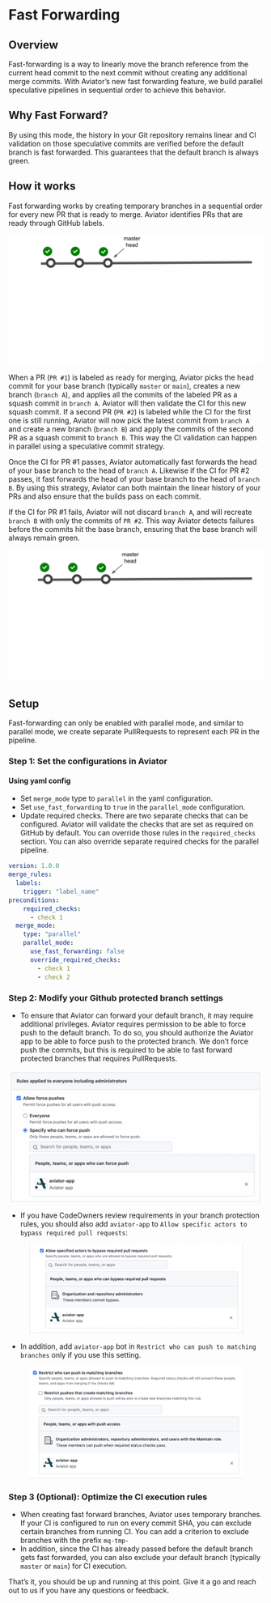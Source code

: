 # Fast Forwarding

## Overview

Fast-forwarding is a way to linearly move the branch reference from the current head commit to the next commit without creating any additional merge commits. With Aviator’s new fast forwarding feature, we build parallel speculative pipelines in sequential order to achieve this behavior.

## Why Fast Forward?

By using this mode, the history in your Git repository remains linear and CI validation on those speculative commits are verified before the default branch is fast forwarded. This guarantees that the default branch is always green.

## How it works

Fast forwarding works by creating temporary branches in a sequential order for every new PR that is ready to merge. Aviator identifies PRs that are ready through GitHub labels.

![](<../.gitbook/assets/ezgif.com-gif-maker (1).gif>)

When a PR (`PR #1`) is labeled as ready for merging, Aviator picks the head commit for your base branch (typically `master` or `main`), creates a new branch (`branch A`), and applies all the commits of the labeled PR as a squash commit in `branch A`. Aviator will then validate the CI for this new squash commit. If a second PR (`PR #2`) is labeled while the CI for the first one is still running, Aviator will now pick the latest commit from `branch A` and create a new branch (`branch B`) and apply the commits of the second PR as a squash commit to `branch B`. This way the CI validation can happen in parallel using a speculative commit strategy.

Once the CI for PR #1 passes, Aviator automatically fast forwards the head of your base branch to the head of `branch A`. Likewise if the CI for PR #2 passes, it fast forwards the head of your base branch to the head of `branch B`. By using this strategy, Aviator can both maintain the linear history of your PRs and also ensure that the builds pass on each commit.

If the CI for PR #1 fails, Aviator will not discard `branch A`, and will recreate `branch B` with only the commits of `PR #2`. This way Aviator detects failures before the commits hit the base branch, ensuring that the base branch will always remain green.

![](<../.gitbook/assets/ezgif.com-gif-maker (2).gif>)

## Setup

Fast-forwarding can only be enabled with parallel mode, and similar to parallel mode, we create separate PullRequests to represent each PR in the pipeline.

### Step 1: Set the configurations in Aviator

#### Using yaml config

* Set `merge_mode` type to `parallel` in the yaml configuration.
* Set `use_fast_forwarding` to `true` in the `parallel_mode` configuration.
* Update required checks. There are two separate checks that can be configured. Aviator will validate the checks that are set as required on GitHub by default. You can override those rules in the `required_checks` section. You can also override separate required checks for the parallel pipeline.

```yaml
version: 1.0.0
merge_rules:
  labels:
    trigger: "label_name"
preconditions:
    required_checks:
      - check 1
  merge_mode:
    type: "parallel"
    parallel_mode:
      use_fast_forwarding: false
      override_required_checks:
        - check 1
        - check 2
```



### Step 2: Modify your Github protected branch settings

* To ensure that Aviator can forward your default branch, it may require additional privileges. Aviator requires permission to be able to force push to the default branch. To do so, you should authorize the Aviator app to be able to force push to the protected branch. We don’t force push the commits, but this is required to be able to fast forward protected branches that requires PullRequests.

![](<../.gitbook/assets/Screen Shot 2022-07-18 at 9.55.56 AM (1).png>)

* If you have CodeOwners review requirements in your branch protection rules, you should also add `aviator-app` to `Allow specific actors to bypass required pull requests`:

<figure><img src="../.gitbook/assets/Screen Shot 2022-10-13 at 3.30.34 PM.png" alt=""><figcaption></figcaption></figure>

* In addition, add `aviator-app` bot in `Restrict who can push to matching branches` only if you use this setting.

<figure><img src="../.gitbook/assets/Screen Shot 2022-10-13 at 3.45.53 PM.png" alt=""><figcaption></figcaption></figure>

### Step 3 (Optional): Optimize the CI execution rules

* When creating fast forward branches, Aviator uses temporary branches. If your CI is configured to run on every commit SHA, you can exclude certain branches from running CI. You can add a criterion to exclude branches with the prefix `mq-tmp-`
* In addition, since the CI has already passed before the default branch gets fast forwarded, you can also exclude your default branch (typically `master` or `main`) for CI execution.

That’s it, you should be up and running at this point. Give it a go and reach out to us if you have any questions or feedback.
